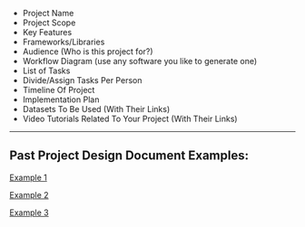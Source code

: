 - Project Name
- Project Scope
- Key Features
- Frameworks/Libraries
- Audience (Who is this project for?)
- Workflow Diagram (use any software you like to generate one)
- List of Tasks
- Divide/Assign Tasks Per Person
- Timeline Of Project
- Implementation Plan 
- Datasets To Be Used (With Their Links)
- Video Tutorials Related To Your Project (With Their Links)

---
Past Project Design Document Examples:
---

[Example 1](https://hackmd.io/@H1rmcYbFSwOYUwgYururYA/Sk71PmXxT)

[Example 2](https://docs.google.com/document/d/1eDn5AAxJxv9-IhQUgk63mDg4PJBt0gaymxy5feTniqc/edit?tab=t.0)

[Example 3](https://docs.google.com/document/d/1HkzVEN2ld30eZ2_Iq5QjG-QZRUEchPjaxJEfO6iqFCQ/edit?tab=t.0#heading=h.25f451batl87)
